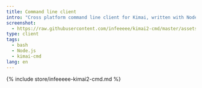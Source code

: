 ```yaml
---
title: Command line client
intro: "Cross platform command line client for Kimai, written with Node.js"
screenshot: 
  - https://raw.githubusercontent.com/infeeeee/kimai2-cmd/master/assets/interactive-restart.gif
type: client
tags:
  - bash
  - Node.js
  - kimai-cmd
lang: en
---
```


{% include store/infeeeee-kimai2-cmd.md %}
